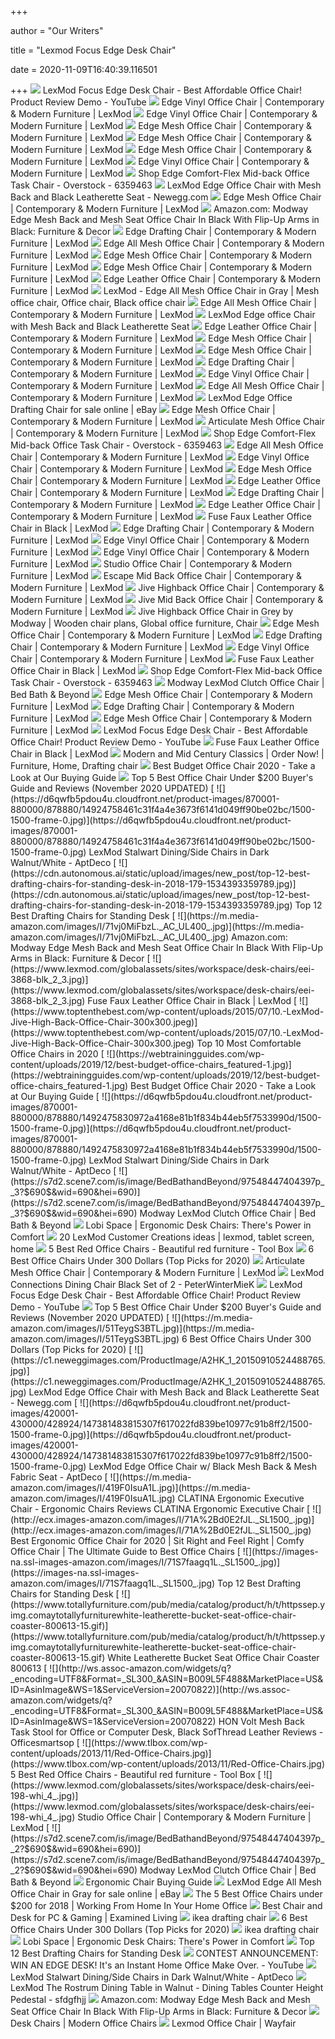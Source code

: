 +++
        
author = "Our Writers"
        
title = "Lexmod Focus Edge Desk Chair"
        
date = 2020-11-09T16:40:39.116501
        
+++
[ ![](https://i.ytimg.com/vi/X26KDgplMwo/maxresdefault.jpg)](https://i.ytimg.com/vi/X26KDgplMwo/maxresdefault.jpg) LexMod Focus Edge Desk Chair - Best Affordable Office Chair! Product Review  Demo - YouTube
[ ![](https://www.lexmod.com/globalassets/sites/workspace/desk-chairs/eei-595-blk_10_.jpg)](https://www.lexmod.com/globalassets/sites/workspace/desk-chairs/eei-595-blk_10_.jpg) Edge Vinyl Office Chair | Contemporary & Modern Furniture | LexMod
[ ![](https://www.lexmod.com/globalassets/sites/workspace/desk-chairs/eei-595-blk_1_.jpg)](https://www.lexmod.com/globalassets/sites/workspace/desk-chairs/eei-595-blk_1_.jpg) Edge Vinyl Office Chair | Contemporary & Modern Furniture | LexMod
[ ![](https://www.lexmod.com/globalassets/sites/workspace/desk-chairs/eei-594-blk_4_.jpg)](https://www.lexmod.com/globalassets/sites/workspace/desk-chairs/eei-594-blk_4_.jpg) Edge Mesh Office Chair | Contemporary & Modern Furniture | LexMod
[ ![](https://www.lexmod.com/globalassets/sites/workspace/desk-chairs/eei-594-blk_3_.jpg)](https://www.lexmod.com/globalassets/sites/workspace/desk-chairs/eei-594-blk_3_.jpg) Edge Mesh Office Chair | Contemporary & Modern Furniture | LexMod
[ ![](https://www.lexmod.com/globalassets/sites/workspace/desk-chairs/eei-594-blk_6_.jpg)](https://www.lexmod.com/globalassets/sites/workspace/desk-chairs/eei-594-blk_6_.jpg) Edge Mesh Office Chair | Contemporary & Modern Furniture | LexMod
[ ![](https://www.lexmod.com/globalassets/sites/workspace/desk-chairs/eei-595-blk_9_.jpg)](https://www.lexmod.com/globalassets/sites/workspace/desk-chairs/eei-595-blk_9_.jpg) Edge Vinyl Office Chair | Contemporary & Modern Furniture | LexMod
[ ![](https://ak1.ostkcdn.com/images/products/6359463/Comfort-Flex-Mid-back-Office-Task-Chair-e919e549-ca68-44c3-b4c6-5a42a7e8c413.jpg)](https://ak1.ostkcdn.com/images/products/6359463/Comfort-Flex-Mid-back-Office-Task-Chair-e919e549-ca68-44c3-b4c6-5a42a7e8c413.jpg) Shop Edge Comfort-Flex Mid-back Office Task Chair - Overstock - 6359463
[ ![](https://c1.neweggimages.com/ProductImage/A2G4_1_20130815152567048.jpg)](https://c1.neweggimages.com/ProductImage/A2G4_1_20130815152567048.jpg) LexMod Edge Office Chair with Mesh Back and Black Leatherette Seat -  Newegg.com
[ ![](https://www.lexmod.com/globalassets/sites/workspace/desk-chairs/eei-594-blk_12_.jpg)](https://www.lexmod.com/globalassets/sites/workspace/desk-chairs/eei-594-blk_12_.jpg) Edge Mesh Office Chair | Contemporary & Modern Furniture | LexMod
[ ![](https://images-na.ssl-images-amazon.com/images/I/71NgH57tO8L._AC_SL1500_.jpg)](https://images-na.ssl-images-amazon.com/images/I/71NgH57tO8L._AC_SL1500_.jpg) Amazon.com: Modway Edge Mesh Back and Mesh Seat Office Chair In Black With  Flip-Up Arms in Black: Furniture & Decor
[ ![](https://www.lexmod.com/globalassets/sites/workspace/drafting-chairs/eei-211-blk_11_.jpg)](https://www.lexmod.com/globalassets/sites/workspace/drafting-chairs/eei-211-blk_11_.jpg) Edge Drafting Chair | Contemporary & Modern Furniture | LexMod
[ ![](https://www.lexmod.com/globalassets/sites/workspace/desk-chairs/eei-2064-blk_4_.jpg)](https://www.lexmod.com/globalassets/sites/workspace/desk-chairs/eei-2064-blk_4_.jpg) Edge All Mesh Office Chair | Contemporary & Modern Furniture | LexMod
[ ![](https://www.lexmod.com/globalassets/sites/workspace/desk-chairs/eei-594-blk_2_.jpg)](https://www.lexmod.com/globalassets/sites/workspace/desk-chairs/eei-594-blk_2_.jpg) Edge Mesh Office Chair | Contemporary & Modern Furniture | LexMod
[ ![](https://www.lexmod.com/globalassets/sites/workspace/desk-chairs/eei-594-blk_5_.jpg)](https://www.lexmod.com/globalassets/sites/workspace/desk-chairs/eei-594-blk_5_.jpg) Edge Mesh Office Chair | Contemporary & Modern Furniture | LexMod
[ ![](https://www.lexmod.com/globalassets/sites/workspace/desk-chairs/eei-597-blk_1_.jpg)](https://www.lexmod.com/globalassets/sites/workspace/desk-chairs/eei-597-blk_1_.jpg) Edge Leather Office Chair | Contemporary & Modern Furniture | LexMod
[ ![](https://i.pinimg.com/originals/35/0b/60/350b60462750a2d3433c9403c6646492.jpg)](https://i.pinimg.com/originals/35/0b/60/350b60462750a2d3433c9403c6646492.jpg) LexMod - Edge All Mesh Office Chair in Gray | Mesh office chair, Office  chair, Black office chair
[ ![](https://www.lexmod.com/globalassets/sites/workspace/desk-chairs/eei-2064-blk_1_.jpg)](https://www.lexmod.com/globalassets/sites/workspace/desk-chairs/eei-2064-blk_1_.jpg) Edge All Mesh Office Chair | Contemporary & Modern Furniture | LexMod
[ ![](http://ecx.images-amazon.com/images/I/41V8QuT26IL.jpg)](http://ecx.images-amazon.com/images/I/41V8QuT26IL.jpg) LexMod Edge office Chair with Mesh Back and Black Leatherette Seat
[ ![](https://www.lexmod.com/globalassets/sites/workspace/desk-chairs/eei-597-blk_4_.jpg?w=450&h=450&quality=70)](https://www.lexmod.com/globalassets/sites/workspace/desk-chairs/eei-597-blk_4_.jpg?w=450&h=450&quality=70) Edge Leather Office Chair | Contemporary & Modern Furniture | LexMod
[ ![](https://www.lexmod.com/globalassets/sites/workspace/desk-chairs/eei-594-blk_12_.jpg?w=450&h=450&quality=70)](https://www.lexmod.com/globalassets/sites/workspace/desk-chairs/eei-594-blk_12_.jpg?w=450&h=450&quality=70) Edge Mesh Office Chair | Contemporary & Modern Furniture | LexMod
[ ![](https://www.lexmod.com/globalassets/sites/workspace/desk-chairs/eei-594-blk_11_.jpg)](https://www.lexmod.com/globalassets/sites/workspace/desk-chairs/eei-594-blk_11_.jpg) Edge Mesh Office Chair | Contemporary & Modern Furniture | LexMod
[ ![](https://www.lexmod.com/globalassets/sites/workspace/drafting-chairs/eei-211-blk_1_3.jpg)](https://www.lexmod.com/globalassets/sites/workspace/drafting-chairs/eei-211-blk_1_3.jpg) Edge Drafting Chair | Contemporary & Modern Furniture | LexMod
[ ![](https://www.lexmod.com/globalassets/sites/workspace/desk-chairs/eei-595-blk_4_.jpg)](https://www.lexmod.com/globalassets/sites/workspace/desk-chairs/eei-595-blk_4_.jpg) Edge Vinyl Office Chair | Contemporary & Modern Furniture | LexMod
[ ![](https://www.lexmod.com/globalassets/sites/workspace/desk-chairs/eei-2064-blk_3_.jpg)](https://www.lexmod.com/globalassets/sites/workspace/desk-chairs/eei-2064-blk_3_.jpg) Edge All Mesh Office Chair | Contemporary & Modern Furniture | LexMod
[ ![](https://i.ebayimg.com/images/g/qdUAAOSwva9dMlYF/s-l500.jpg)](https://i.ebayimg.com/images/g/qdUAAOSwva9dMlYF/s-l500.jpg) LexMod Edge Office Drafting Chair for sale online | eBay
[ ![](https://www.lexmod.com/globalassets/sites/workspace/desk-chairs/eei-594-blk_8_.jpg?w=450&h=450&quality=70)](https://www.lexmod.com/globalassets/sites/workspace/desk-chairs/eei-594-blk_8_.jpg?w=450&h=450&quality=70) Edge Mesh Office Chair | Contemporary & Modern Furniture | LexMod
[ ![](https://www.lexmod.com/globalassets/sites/workspace/desk-chairs/eei-757-blk_10_.jpg)](https://www.lexmod.com/globalassets/sites/workspace/desk-chairs/eei-757-blk_10_.jpg) Articulate Mesh Office Chair | Contemporary & Modern Furniture | LexMod
[ ![](https://ak1.ostkcdn.com/images/products/6359463/Comfort-Flex-Mid-back-Office-Task-Chair-1f0ceab6-f3db-4eb9-8f94-3feb758a3130.jpg)](https://ak1.ostkcdn.com/images/products/6359463/Comfort-Flex-Mid-back-Office-Task-Chair-1f0ceab6-f3db-4eb9-8f94-3feb758a3130.jpg) Shop Edge Comfort-Flex Mid-back Office Task Chair - Overstock - 6359463
[ ![](https://www.lexmod.com/globalassets/sites/workspace/desk-chairs/eei-2064-blk_2_.jpg)](https://www.lexmod.com/globalassets/sites/workspace/desk-chairs/eei-2064-blk_2_.jpg) Edge All Mesh Office Chair | Contemporary & Modern Furniture | LexMod
[ ![](https://www.lexmod.com/globalassets/sites/workspace/desk-chairs/eei-5954.jpg?w=825)](https://www.lexmod.com/globalassets/sites/workspace/desk-chairs/eei-5954.jpg?w=825) Edge Vinyl Office Chair | Contemporary & Modern Furniture | LexMod
[ ![](https://www.lexmod.com/globalassets/sites/workspace/desk-chairs/eei-594-blk_10_.jpg?w=450&h=450&quality=70)](https://www.lexmod.com/globalassets/sites/workspace/desk-chairs/eei-594-blk_10_.jpg?w=450&h=450&quality=70) Edge Mesh Office Chair | Contemporary & Modern Furniture | LexMod
[ ![](https://www.lexmod.com/globalassets/sites/workspace/desk-chairs/eei-597-blk_2_.jpg)](https://www.lexmod.com/globalassets/sites/workspace/desk-chairs/eei-597-blk_2_.jpg) Edge Leather Office Chair | Contemporary & Modern Furniture | LexMod
[ ![](https://www.lexmod.com/globalassets/sites/workspace/drafting-chairs/eei-211-blk_4_2.jpg)](https://www.lexmod.com/globalassets/sites/workspace/drafting-chairs/eei-211-blk_4_2.jpg) Edge Drafting Chair | Contemporary & Modern Furniture | LexMod
[ ![](https://www.lexmod.com/globalassets/sites/workspace/desk-chairs/eei-597.jpg?w=825)](https://www.lexmod.com/globalassets/sites/workspace/desk-chairs/eei-597.jpg?w=825) Edge Leather Office Chair | Contemporary & Modern Furniture | LexMod
[ ![](https://www.lexmod.com/globalassets/sites/workspace/desk-chairs/eei-3868-blk_8_3.jpg)](https://www.lexmod.com/globalassets/sites/workspace/desk-chairs/eei-3868-blk_8_3.jpg) Fuse Faux Leather Office Chair in Black | LexMod
[ ![](https://www.lexmod.com/globalassets/sites/workspace/drafting-chairs/eei-211-blk_5_.jpg)](https://www.lexmod.com/globalassets/sites/workspace/drafting-chairs/eei-211-blk_5_.jpg) Edge Drafting Chair | Contemporary & Modern Furniture | LexMod
[ ![](https://www.lexmod.com/globalassets/sites/workspace/desk-chairs/eei-595-blk_7_.jpg)](https://www.lexmod.com/globalassets/sites/workspace/desk-chairs/eei-595-blk_7_.jpg) Edge Vinyl Office Chair | Contemporary & Modern Furniture | LexMod
[ ![](https://www.lexmod.com/globalassets/sites/workspace/desk-chairs/eei-595-blk_5_.jpg?w=450&h=450&quality=70)](https://www.lexmod.com/globalassets/sites/workspace/desk-chairs/eei-595-blk_5_.jpg?w=450&h=450&quality=70) Edge Vinyl Office Chair | Contemporary & Modern Furniture | LexMod
[ ![](https://www.lexmod.com/globalassets/sites/workspace/desk-chairs/eei-198-whi_5_.jpg)](https://www.lexmod.com/globalassets/sites/workspace/desk-chairs/eei-198-whi_5_.jpg) Studio Office Chair | Contemporary & Modern Furniture | LexMod
[ ![](https://www.lexmod.com/globalassets/sites/workspace/desk-chairs/eei-1028-tan_4_.jpg)](https://www.lexmod.com/globalassets/sites/workspace/desk-chairs/eei-1028-tan_4_.jpg) Escape Mid Back Office Chair | Contemporary & Modern Furniture | LexMod
[ ![](https://www.lexmod.com/globalassets/sites/workspace/desk-chairs/eei-272-blk_9_.jpg)](https://www.lexmod.com/globalassets/sites/workspace/desk-chairs/eei-272-blk_9_.jpg) Jive Highback Office Chair | Contemporary & Modern Furniture | LexMod
[ ![](https://www.lexmod.com/globalassets/sites/workspace/desk-chairs/eei-273-blk_8_.jpg)](https://www.lexmod.com/globalassets/sites/workspace/desk-chairs/eei-273-blk_8_.jpg) Jive Mid Back Office Chair | Contemporary & Modern Furniture | LexMod
[ ![](https://i.pinimg.com/originals/8b/b2/05/8bb205073ba58dbb8b61c37bea2224e0.jpg)](https://i.pinimg.com/originals/8b/b2/05/8bb205073ba58dbb8b61c37bea2224e0.jpg) Jive Highback Office Chair in Grey by Modway | Wooden chair plans, Global  office furniture, Chair
[ ![](https://www.lexmod.com/globalassets/sites/workspace/desk-chairs/eei-594-blk_9_.jpg)](https://www.lexmod.com/globalassets/sites/workspace/desk-chairs/eei-594-blk_9_.jpg) Edge Mesh Office Chair | Contemporary & Modern Furniture | LexMod
[ ![](https://www.lexmod.com/globalassets/sites/workspace/drafting-chairs/eei-211-blk_8_.jpg)](https://www.lexmod.com/globalassets/sites/workspace/drafting-chairs/eei-211-blk_8_.jpg) Edge Drafting Chair | Contemporary & Modern Furniture | LexMod
[ ![](https://www.lexmod.com/globalassets/sites/workspace/desk-chairs/eei-595-blk_3_.jpg?w=450&h=450&quality=70)](https://www.lexmod.com/globalassets/sites/workspace/desk-chairs/eei-595-blk_3_.jpg?w=450&h=450&quality=70) Edge Vinyl Office Chair | Contemporary & Modern Furniture | LexMod
[ ![](https://www.lexmod.com/globalassets/sites/workspace/desk-chairs/eei-3868-blk_1_3.jpg)](https://www.lexmod.com/globalassets/sites/workspace/desk-chairs/eei-3868-blk_1_3.jpg) Fuse Faux Leather Office Chair in Black | LexMod
[ ![](https://ak1.ostkcdn.com/images/products/6359463/Comfort-Flex-Mid-back-Office-Task-Chair-632feda9-2cff-4952-8f42-75cabdd6f87f.jpg)](https://ak1.ostkcdn.com/images/products/6359463/Comfort-Flex-Mid-back-Office-Task-Chair-632feda9-2cff-4952-8f42-75cabdd6f87f.jpg) Shop Edge Comfort-Flex Mid-back Office Task Chair - Overstock - 6359463
[ ![](https://b3h2.scene7.com/is/image/BedBathandBeyond/97548447404397p?$690$&wid=690&hei=690)](https://b3h2.scene7.com/is/image/BedBathandBeyond/97548447404397p?$690$&wid=690&hei=690) Modway LexMod Clutch Office Chair | Bed Bath & Beyond
[ ![](https://www.lexmod.com/globalassets/sites/workspace/desk-chairs/eei-594-blk_7_.jpg)](https://www.lexmod.com/globalassets/sites/workspace/desk-chairs/eei-594-blk_7_.jpg) Edge Mesh Office Chair | Contemporary & Modern Furniture | LexMod
[ ![](https://www.lexmod.com/globalassets/sites/workspace/drafting-chairs/eei-211.jpg?w=825)](https://www.lexmod.com/globalassets/sites/workspace/drafting-chairs/eei-211.jpg?w=825) Edge Drafting Chair | Contemporary & Modern Furniture | LexMod
[ ![](https://wac.edgecastcdn.net/001A39/prod/item/DbRHPnzbj7bVjHBsite/1506L.png)](https://wac.edgecastcdn.net/001A39/prod/item/DbRHPnzbj7bVjHBsite/1506L.png) Edge Mesh Office Chair | Contemporary & Modern Furniture | LexMod
[ ![](https://i.ytimg.com/vi/X26KDgplMwo/hqdefault.jpg)](https://i.ytimg.com/vi/X26KDgplMwo/hqdefault.jpg) LexMod Focus Edge Desk Chair - Best Affordable Office Chair! Product Review  Demo - YouTube
[ ![](https://www.lexmod.com/globalassets/sites/workspace/desk-chairs/eei-3868-blk_7_3.jpg)](https://www.lexmod.com/globalassets/sites/workspace/desk-chairs/eei-3868-blk_7_3.jpg) Fuse Faux Leather Office Chair in Black | LexMod
[ ![](https://i.pinimg.com/originals/7a/8f/3c/7a8f3cbd9e65d0a00f9e4ad9d5c760ab.png)](https://i.pinimg.com/originals/7a/8f/3c/7a8f3cbd9e65d0a00f9e4ad9d5c760ab.png) Modern and Mid Century Classics | Order Now! | Furniture, Home, Drafting  chair
[ ![](https://webtrainingguides.com/wp-content/uploads/2019/12/71ak7JN2CWL._SL1500_.jpg)](https://webtrainingguides.com/wp-content/uploads/2019/12/71ak7JN2CWL._SL1500_.jpg) Best Budget Office Chair 2020 - Take a Look at Our Buying Guide
[ ![](http://smallofficelife.com/wp-content/uploads/2017/01/best-office-chair-04b.jpg)](http://smallofficelife.com/wp-content/uploads/2017/01/best-office-chair-04b.jpg) Top 5 Best Office Chair Under $200 Buyer's Guide and Reviews (November 2020  UPDATED)
[ ![](https://d6qwfb5pdou4u.cloudfront.net/product-images/870001-880000/878880/14924758461c31f4a4e3673f6141d049ff90be02bc/1500-1500-frame-0.jpg)](https://d6qwfb5pdou4u.cloudfront.net/product-images/870001-880000/878880/14924758461c31f4a4e3673f6141d049ff90be02bc/1500-1500-frame-0.jpg) LexMod Stalwart Dining/Side Chairs in Dark Walnut/White - AptDeco
[ ![](https://cdn.autonomous.ai/static/upload/images/new_post/top-12-best-drafting-chairs-for-standing-desk-in-2018-179-1534393359789.jpg)](https://cdn.autonomous.ai/static/upload/images/new_post/top-12-best-drafting-chairs-for-standing-desk-in-2018-179-1534393359789.jpg) Top 12 Best Drafting Chairs for Standing Desk
[ ![](https://m.media-amazon.com/images/I/71vj0MiFbzL._AC_UL400_.jpg)](https://m.media-amazon.com/images/I/71vj0MiFbzL._AC_UL400_.jpg) Amazon.com: Modway Edge Mesh Back and Mesh Seat Office Chair In Black With  Flip-Up Arms in Black: Furniture & Decor
[ ![](https://www.lexmod.com/globalassets/sites/workspace/desk-chairs/eei-3868-blk_2_3.jpg)](https://www.lexmod.com/globalassets/sites/workspace/desk-chairs/eei-3868-blk_2_3.jpg) Fuse Faux Leather Office Chair in Black | LexMod
[ ![](https://www.toptenthebest.com/wp-content/uploads/2015/07/10.-LexMod-Jive-High-Back-Office-Chair-300x300.jpeg)](https://www.toptenthebest.com/wp-content/uploads/2015/07/10.-LexMod-Jive-High-Back-Office-Chair-300x300.jpeg) Top 10 Most Comfortable Office Chairs in 2020
[ ![](https://webtrainingguides.com/wp-content/uploads/2019/12/best-budget-office-chairs_featured-1.jpg)](https://webtrainingguides.com/wp-content/uploads/2019/12/best-budget-office-chairs_featured-1.jpg) Best Budget Office Chair 2020 - Take a Look at Our Buying Guide
[ ![](https://d6qwfb5pdou4u.cloudfront.net/product-images/870001-880000/878880/1492475830972a4168e81b1f834b44eb5f7533990d/1500-1500-frame-0.jpg)](https://d6qwfb5pdou4u.cloudfront.net/product-images/870001-880000/878880/1492475830972a4168e81b1f834b44eb5f7533990d/1500-1500-frame-0.jpg) LexMod Stalwart Dining/Side Chairs in Dark Walnut/White - AptDeco
[ ![](https://s7d2.scene7.com/is/image/BedBathandBeyond/97548447404397p__3?$690$&wid=690&hei=690)](https://s7d2.scene7.com/is/image/BedBathandBeyond/97548447404397p__3?$690$&wid=690&hei=690) Modway LexMod Clutch Office Chair | Bed Bath & Beyond
[ ![](http://www.blogtrepreneur.com/wp-content/uploads/2016/04/XtremepowerUS-PU-Leather.jpg?daa054&daa054&daa054&daa054&21d94c)](http://www.blogtrepreneur.com/wp-content/uploads/2016/04/XtremepowerUS-PU-Leather.jpg?daa054&daa054&daa054&daa054&21d94c) Lobi Space | Ergonomic Desk Chairs: There's Power in Comfort
[ ![](https://i.pinimg.com/236x/d8/27/ed/d827ed0bcd5db727c5d6fd32ce4cc0eb.jpg)](https://i.pinimg.com/236x/d8/27/ed/d827ed0bcd5db727c5d6fd32ce4cc0eb.jpg) 20 LexMod Customer Creations ideas | lexmod, tablet screen, home
[ ![](https://www.tlbox.com/wp-content/uploads/2013/11/Red-Office-Chairs-300x300.jpg)](https://www.tlbox.com/wp-content/uploads/2013/11/Red-Office-Chairs-300x300.jpg) 5 Best Red Office Chairs - Beautiful red furniture - Tool Box
[ ![](https://m.media-amazon.com/images/I/51QQbjKZz1L.jpg)](https://m.media-amazon.com/images/I/51QQbjKZz1L.jpg) 6 Best Office Chairs Under 300 Dollars (Top Picks for 2020)
[ ![](https://www.lexmod.com/globalassets/sites/workspace/desk-chairs/eei-757-blk_2_.jpg)](https://www.lexmod.com/globalassets/sites/workspace/desk-chairs/eei-757-blk_2_.jpg) Articulate Mesh Office Chair | Contemporary & Modern Furniture | LexMod
[ ![](http://ecx.images-amazon.com/images/I/41XuFZYT6nL.jpg)](http://ecx.images-amazon.com/images/I/41XuFZYT6nL.jpg) LexMod Connections Dining Chair Black Set of 2 - PeterWinterMieK
[ ![](https://i.ytimg.com/vi/VkMD-KSbv54/hqdefault.jpg?sqp=-oaymwEiCKgBEF5IWvKriqkDFQgBFQAAAAAYASUAAMhCPQCAokN4AQ==&rs=AOn4CLBLP_gSHwkb4Nd37yIXd7gIa5NzNg)](https://i.ytimg.com/vi/VkMD-KSbv54/hqdefault.jpg?sqp=-oaymwEiCKgBEF5IWvKriqkDFQgBFQAAAAAYASUAAMhCPQCAokN4AQ==&rs=AOn4CLBLP_gSHwkb4Nd37yIXd7gIa5NzNg) LexMod Focus Edge Desk Chair - Best Affordable Office Chair! Product Review  Demo - YouTube
[ ![](http://ws-na.amazon-adsystem.com/widgets/q?_encoding=UTF8&ASIN=B00AVUQP0S&Format=_SL250_&ID=AsinImage&MarketPlace=US&ServiceVersion=20070822&WS=1&tag=smallofficeli-20)](http://ws-na.amazon-adsystem.com/widgets/q?_encoding=UTF8&ASIN=B00AVUQP0S&Format=_SL250_&ID=AsinImage&MarketPlace=US&ServiceVersion=20070822&WS=1&tag=smallofficeli-20) Top 5 Best Office Chair Under $200 Buyer's Guide and Reviews (November 2020  UPDATED)
[ ![](https://m.media-amazon.com/images/I/51TeygS3BTL.jpg)](https://m.media-amazon.com/images/I/51TeygS3BTL.jpg) 6 Best Office Chairs Under 300 Dollars (Top Picks for 2020)
[ ![](https://c1.neweggimages.com/ProductImage/A2HK_1_20150910524488765.jpg)](https://c1.neweggimages.com/ProductImage/A2HK_1_20150910524488765.jpg) LexMod Edge Office Chair with Mesh Back and Black Leatherette Seat -  Newegg.com
[ ![](https://d6qwfb5pdou4u.cloudfront.net/product-images/420001-430000/428924/147381483815307f617022fd839be10977c91b8ff2/1500-1500-frame-0.jpg)](https://d6qwfb5pdou4u.cloudfront.net/product-images/420001-430000/428924/147381483815307f617022fd839be10977c91b8ff2/1500-1500-frame-0.jpg) LexMod Edge Office Chair w/ Black Mesh Back & Mesh Fabric Seat - AptDeco
[ ![](https://m.media-amazon.com/images/I/419F0IsuA1L.jpg)](https://m.media-amazon.com/images/I/419F0IsuA1L.jpg) CLATINA Ergonomic Executive Chair - Ergonomic Chairs Reviews CLATINA  Ergonomic Executive Chair
[ ![](http://ecx.images-amazon.com/images/I/71A%2Bd0E2fJL._SL1500_.jpg)](http://ecx.images-amazon.com/images/I/71A%2Bd0E2fJL._SL1500_.jpg) Best Ergonomic Office Chair for 2020 | Sit Right and Feel Right | Comfy Office  Chair | The Ultimate Guide to Best Office Chairs
[ ![](https://images-na.ssl-images-amazon.com/images/I/71S7faagq1L._SL1500_.jpg)](https://images-na.ssl-images-amazon.com/images/I/71S7faagq1L._SL1500_.jpg) Top 12 Best Drafting Chairs for Standing Desk
[ ![](https://www.totallyfurniture.com/pub/media/catalog/product/h/t/httpssep.yimg.comaytotallyfurniturewhite-leatherette-bucket-seat-office-chair-coaster-800613-15.gif)](https://www.totallyfurniture.com/pub/media/catalog/product/h/t/httpssep.yimg.comaytotallyfurniturewhite-leatherette-bucket-seat-office-chair-coaster-800613-15.gif) White Leatherette Bucket Seat Office Chair Coaster 800613
[ ![](http://ws.assoc-amazon.com/widgets/q?_encoding=UTF8&Format=_SL300_&ASIN=B009L5F488&MarketPlace=US&ID=AsinImage&WS=1&ServiceVersion=20070822)](http://ws.assoc-amazon.com/widgets/q?_encoding=UTF8&Format=_SL300_&ASIN=B009L5F488&MarketPlace=US&ID=AsinImage&WS=1&ServiceVersion=20070822) HON Volt Mesh Back Task Stool for Office or Computer Desk, Black SofThread  Leather Reviews - Officesmartsop
[ ![](https://www.tlbox.com/wp-content/uploads/2013/11/Red-Office-Chairs.jpg)](https://www.tlbox.com/wp-content/uploads/2013/11/Red-Office-Chairs.jpg) 5 Best Red Office Chairs - Beautiful red furniture - Tool Box
[ ![](https://www.lexmod.com/globalassets/sites/workspace/desk-chairs/eei-198-whi_4_.jpg)](https://www.lexmod.com/globalassets/sites/workspace/desk-chairs/eei-198-whi_4_.jpg) Studio Office Chair | Contemporary & Modern Furniture | LexMod
[ ![](https://s7d2.scene7.com/is/image/BedBathandBeyond/97548447404397p__2?$690$&wid=690&hei=690)](https://s7d2.scene7.com/is/image/BedBathandBeyond/97548447404397p__2?$690$&wid=690&hei=690) Modway LexMod Clutch Office Chair | Bed Bath & Beyond
[ ![](https://www.ergonomicchairsreviews.com/wp-content/uploads/2017/10/ergonomic-chair-guide.jpg)](https://www.ergonomicchairsreviews.com/wp-content/uploads/2017/10/ergonomic-chair-guide.jpg) Ergonomic Chair Buying Guide
[ ![](https://i.ebayimg.com/images/g/NLwAAOSw8eJdx3Zi/s-l1600.jpg)](https://i.ebayimg.com/images/g/NLwAAOSw8eJdx3Zi/s-l1600.jpg) LexMod Edge All Mesh Office Chair in Gray for sale online | eBay
[ ![](https://homeofficeworking.com/wp-content/uploads/2018/03/The-5-Best-Office-Chairs-under-200-1024x1024.jpeg)](https://homeofficeworking.com/wp-content/uploads/2018/03/The-5-Best-Office-Chairs-under-200-1024x1024.jpeg) The 5 Best Office Chairs under $200 for 2018 | Working From Home In Your  Home Office
[ ![](https://examinedliving.com/wp-content/uploads/Eames_Soft_Pad_Execute_Chair_Desk.jpg)](https://examinedliving.com/wp-content/uploads/Eames_Soft_Pad_Execute_Chair_Desk.jpg) Best Chair and Desk for PC & Gaming | Examined Living
[ ![](https://i.ytimg.com/vi/_EFE1NmxK4w/hqdefault.jpg)](https://i.ytimg.com/vi/_EFE1NmxK4w/hqdefault.jpg) ikea drafting chair
[ ![](https://m.media-amazon.com/images/I/51pvIQNzjYL.jpg)](https://m.media-amazon.com/images/I/51pvIQNzjYL.jpg) 6 Best Office Chairs Under 300 Dollars (Top Picks for 2020)
[ ![](https://i.ytimg.com/vi/QEu13eUfPF0/hqdefault.jpg)](https://i.ytimg.com/vi/QEu13eUfPF0/hqdefault.jpg) ikea drafting chair
[ ![](http://www.blogtrepreneur.com/wp-content/uploads/2016/04/New-High-Back-Executive-Leather.jpg?daa054&daa054&daa054&daa054&21d94c)](http://www.blogtrepreneur.com/wp-content/uploads/2016/04/New-High-Back-Executive-Leather.jpg?daa054&daa054&daa054&daa054&21d94c) Lobi Space | Ergonomic Desk Chairs: There's Power in Comfort
[ ![](https://images-na.ssl-images-amazon.com/images/I/81GJ3jWQVdL._SL1500_.jpg)](https://images-na.ssl-images-amazon.com/images/I/81GJ3jWQVdL._SL1500_.jpg) Top 12 Best Drafting Chairs for Standing Desk
[ ![](https://i.ytimg.com/vi/4YkfAfCTu4E/hqdefault.jpg)](https://i.ytimg.com/vi/4YkfAfCTu4E/hqdefault.jpg) CONTEST ANNOUNCEMENT: WIN AN EDGE DESK! It's an Instant Home Office Make  Over. - YouTube
[ ![](https://d6qwfb5pdou4u.cloudfront.net/product-images/870001-880000/878880/14924758753d86ab04481617bfdd205b79f9cadcc7/1500-1500-frame-0.jpg)](https://d6qwfb5pdou4u.cloudfront.net/product-images/870001-880000/878880/14924758753d86ab04481617bfdd205b79f9cadcc7/1500-1500-frame-0.jpg) LexMod Stalwart Dining/Side Chairs in Dark Walnut/White - AptDeco
[ ![](http://tinyurl.com/cbaexl/I/610qlBxO59L._SY355_.jpg)](http://tinyurl.com/cbaexl/I/610qlBxO59L._SY355_.jpg) LexMod The Rostrum Dining Table in Walnut - Dining Tables Counter Height  Pedestal - sfdgfhjj
[ ![](https://m.media-amazon.com/images/I/81XApfXg3UL._AC_UL400_.jpg)](https://m.media-amazon.com/images/I/81XApfXg3UL._AC_UL400_.jpg) Amazon.com: Modway Edge Mesh Back and Mesh Seat Office Chair In Black With  Flip-Up Arms in Black: Furniture & Decor
[ ![](https://www.lexmod.com/globalassets/sites/workspace/desk-chairs/eei-1533-whi_1_.jpg?w=239&h=239&quality=70)](https://www.lexmod.com/globalassets/sites/workspace/desk-chairs/eei-1533-whi_1_.jpg?w=239&h=239&quality=70) Desk Chairs | Modern Office Chairs
[ ![](https://secure.img1-fg.wfcdn.com/im/46138212/resize-h310-w310%5Ecompr-r85/1217/121765540/home-office-chair-computer-task-chair-adjustable-desk-chair-with-swivel-casters-for-office-leisure-grey.jpg)](https://secure.img1-fg.wfcdn.com/im/46138212/resize-h310-w310%5Ecompr-r85/1217/121765540/home-office-chair-computer-task-chair-adjustable-desk-chair-with-swivel-casters-for-office-leisure-grey.jpg) Lexmod Office Chair | Wayfair
